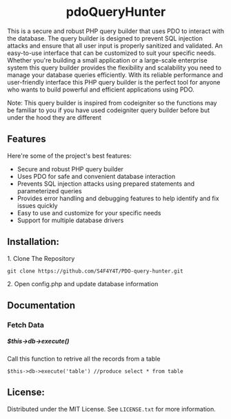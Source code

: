 <h1 align="center" id="title">pdoQueryHunter</h1>

<p id="description">This is a secure and robust PHP query builder that uses PDO to interact with the database. The query builder is designed to prevent SQL injection attacks and ensure that all user input is properly sanitized and validated. An easy-to-use interface that can be customized to suit your specific needs. Whether you're building a small application or a large-scale enterprise system this query builder provides the flexibility and scalability you need to manage your database queries efficiently. With its reliable performance and user-friendly interface this PHP query builder is the perfect tool for anyone who wants to build powerful and efficient applications using PDO. 

Note: This query builder is inspired from codeigniter so the functions may be familiar to you if you have used codeigniter query builder before but under the hood they are different</p>

  
<h2>Features</h2>

Here're some of the project's best features:

*   Secure and robust PHP query builder
*   Uses PDO for safe and convenient database interaction
*   Prevents SQL injection attacks using prepared statements and parameterized queries
*   Provides error handling and debugging features to help identify and fix issues quickly
*   Easy to use and customize for your specific needs
*   Support for multiple database drivers

<h2> Installation:</h2>

<p>1. Clone The Repository</p>

```
git clone https://github.com/S4F4Y4T/PDO-query-hunter.git
```

<p>2. Open config.php and update database information</p>

<h2>Documentation</h2>

<h3>Fetch Data</h4>

<h5>$this->db->execute()</h6>

<p>Call this function to retrive all the records from a table</p>

```
$this->db->execute('table') //produce select * from table
```

<h2>License:</h2>

Distributed under the MIT License. See `LICENSE.txt` for more information.
